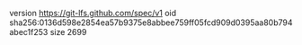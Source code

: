 version https://git-lfs.github.com/spec/v1
oid sha256:0136d598e2854ea57b9375e8abbee759ff05fcd909d0395aa80b794abec1f253
size 2699
